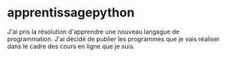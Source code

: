 # apprentissagepython
J'ai pris la résolution d'apprendre une nouveau langague de programmation.
J'ai décidé de publier les programmes que je vais réaliser dans le cadre des cours en ligne que je suis. 

